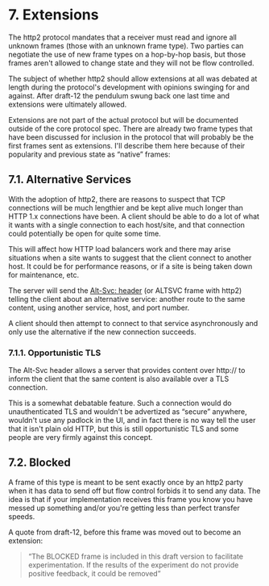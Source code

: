 # 7. Extensions

The http2 protocol mandates that a receiver must read and ignore all unknown frames (those with an unknown frame type). Two parties can negotiate the use of new frame types on a hop-by-hop basis, but those frames aren't allowed to change state and they will not be flow controlled.

The subject of whether http2 should allow extensions at all was debated at length during the protocol's development with opinions swinging for and against. After draft-12 the pendulum swung back one last time and extensions were ultimately allowed.

Extensions are not part of the actual protocol but will be documented outside of the core protocol spec. There are already two frame types that have been discussed for inclusion in the protocol that will probably be the first frames sent as extensions. I'll describe them here because of their popularity and previous state as “native” frames:

## 7.1. Alternative Services

With the adoption of http2, there are reasons to suspect that TCP connections will be much lengthier and be kept alive much longer than HTTP 1.x connections have been. A client should be able to do a lot of what it wants with a single connection to each host/site, and that connection could potentially be open for quite some time.

This will affect how HTTP load balancers work and there may arise situations when a site wants to suggest that the client connect to another host. It could be for performance reasons, or if a site is being taken down for maintenance, etc.

The server will send the [Alt-Svc: header](http://tools.ietf.org/html/draft-ietf-httpbis-alt-svc-07) (or ALTSVC frame with http2) telling the client about an alternative service: another route to the same content, using another service, host, and port number.

A client should then attempt to connect to that service asynchronously and only use the alternative if the new connection succeeds.

### 7.1.1. Opportunistic TLS

The Alt-Svc header allows a server that provides content over http:// to inform the client that the same content is also available over a TLS connection.

This is a somewhat debatable feature. Such a connection would do unauthenticated TLS and wouldn't be advertized as “secure” anywhere, wouldn't use any padlock in the UI, and in fact there is no way tell the user that it isn't plain old HTTP, but this is still opportunistic TLS and some people are very firmly against this concept.

## 7.2. Blocked

A frame of this type is meant to be sent exactly once by an http2 party when
it has data to send off but flow control forbids it to send any data. The idea
is that if your implementation receives this frame you know you
have messed up something and/or you're getting less than perfect
transfer speeds.

A quote from draft-12, before this frame was moved out to become an extension:

> “The BLOCKED frame is included in this draft version to facilitate experimentation.  If the results of the experiment do not provide positive feedback, it could be removed”

